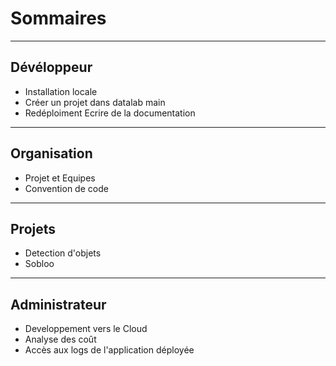 # Sommaires
***
## Dévéloppeur 
* Installation locale
* Créer un projet dans datalab main
* Redéploiment
Ecrire de la documentation
*** 
## Organisation
* Projet et Equipes 
* Convention de code
*** 
## Projets 
* Detection d'objets 
* Sobloo 
*** 
## Administrateur 
* Developpement vers le Cloud 
* Analyse des coût 
* Accès aux logs de l'application déployée
